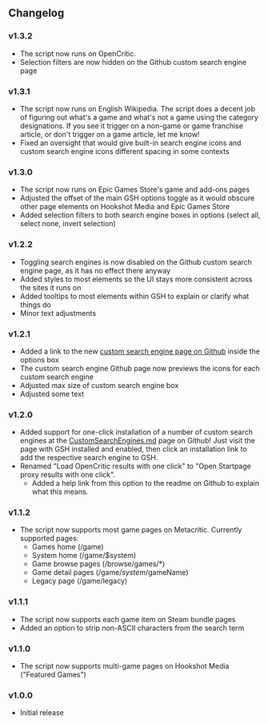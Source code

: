 ## Changelog
### v1.3.2
- The script now runs on OpenCritic.
- Selection filters are now hidden on the Github custom search engine page

### v1.3.1
- The script now runs on English Wikipedia. The script does a decent job of figuring out what's a game and what's not a game using the category designations. If you see it trigger on a non-game or game franchise article, or don't trigger on a game article, let me know!
- Fixed an oversight that would give built-in search engine icons and custom search engine icons different spacing in some contexts

### v1.3.0
- The script now runs on Epic Games Store's game and add-ons pages
- Adjusted the offset of the main GSH options toggle as it would obscure other page elements on Hookshot Media and Epic Games Store
- Added selection filters to both search engine boxes in options (select all, select none, invert selection)

### v1.2.2
- Toggling search engines is now disabled on the Github custom search engine page, as it has no effect there anyway
- Added styles to most elements so the UI stays more consistent across the sites it runs on
- Added tooltips to most elements within GSH to explain or clarify what things do
- Minor text adjustments

### v1.2.1
- Added a link to the new [custom search engine page on Github](https://github.com/xdpirate/GameSearchHelper/blob/main/CustomSearchEngines.md) inside the options box
- The custom search engine Github page now previews the icons for each custom search engine
- Adjusted max size of custom search engine box
- Adjusted some text

### v1.2.0
- Added support for one-click installation of a number of custom search engines at the [CustomSearchEngines.md](https://github.com/xdpirate/GameSearchHelper/blob/main/CustomSearchEngines.md) page on Github! Just visit the page with GSH installed and enabled, then click an installation link to add the respective search engine to GSH.
- Renamed "Load OpenCritic results with one click" to "Open Startpage proxy results with one click".
  - Added a help link from this option to the readme on Github to explain what this means.

### v1.1.2
- The script now supports most game pages on Metacritic. Currently supported pages:
  - Games home (/game)
  - System home (/game/$system)
  - Game browse pages (/browse/games/*)
  - Game detail pages (/game/$system/$gameName)
  - Legacy page (/game/legacy)

### v1.1.1
- The script now supports each game item on Steam bundle pages
- Added an option to strip non-ASCII characters from the search term

### v1.1.0
- The script now supports multi-game pages on Hookshot Media ("Featured Games")

### v1.0.0
- Initial release
